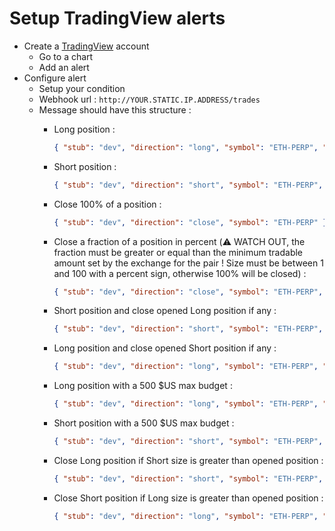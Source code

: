 # Setup TradingView alerts

- Create a [TradingView](https://www.tradingview.com/) account
  - Go to a chart
  - Add an alert
- Configure alert
  - Setup your condition
  - Webhook url : `http://YOUR.STATIC.IP.ADDRESS/trades`
  - Message should have this structure :
    - Long position :

        ```json
        { "stub": "dev", "direction": "long", "symbol": "ETH-PERP", "size": "50" }
        ```

    - Short position :

        ```json
        { "stub": "dev", "direction": "short", "symbol": "ETH-PERP", "size": "50" }
        ```

    - Close 100% of a position :

        ```json
        { "stub": "dev", "direction": "close", "symbol": "ETH-PERP" }
        ```

    - Close a fraction of a position in percent (⚠️ WATCH OUT, the fraction must be greater or equal than the minimum tradable amount set by the exchange for the pair ! Size must be between 1 and 100 with a percent sign, otherwise 100% will be closed) :

        ```json
        { "stub": "dev", "direction": "close", "symbol": "ETH-PERP", "size": "50%" }
        ```

    - Short position and close opened Long position if any :

        ```json
        { "stub": "dev", "direction": "short", "symbol": "ETH-PERP", "size": "50", "mode": "reverse" }
        ```

    - Long position and close opened Short position if any :

        ```json
        { "stub": "dev", "direction": "long", "symbol": "ETH-PERP", "size": "50", "mode": "reverse" }
        ```

    - Long position with a 500 $US max budget :

        ```json
        { "stub": "dev", "direction": "long", "symbol": "ETH-PERP", "size": "50", "max": "500" }
        ```

    - Short position with a 500 $US max budget :

        ```json
        { "stub": "dev", "direction": "short", "symbol": "ETH-PERP", "size": "50", "max": "500" }
        ```

    - Close Long position if Short size is greater than opened position :

        ```json
        { "stub": "dev", "direction": "short", "symbol": "ETH-PERP", "size": "50", "mode": "overflow" }
        ```

    - Close Short position if Long size is greater than opened position :

        ```json
        { "stub": "dev", "direction": "long", "symbol": "ETH-PERP", "size": "50", "mode": "overflow" }
        ```